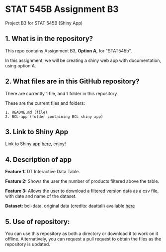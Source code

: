 # STAT 545B Assignment B3

Project B3 for STAT 545B (Shiny App)

## 1. What is in the repository?

This repo contains Assignment B3, **Option A**, for "STAT545b".

In this assignment, we will be creating a shiny web app with documentation, using option A.

## 2. What files are in this GitHub repository?

There are currently 1 file, and 1 folder in this repository

These are the current files and folders:
```
1. README.md (file)
2. BCL-app (folder containing BCL shiny app)
```

## 3. Link to Shiny App

Link to Shiny app [here](https://spencerlee.shinyapps.io/bcl-app/), enjoy!

## 4. Description of app

**Feature 1:** DT Interactive Data Table.

**Feature 2:** Shows the user the number of products filtered above the table.

**Feature 3:** Allows the user to download a filtered version data as a csv file, with date and name of the dataset.

**Dataset:** bcl-data, original data (credits: daattali) available [here](https://github.com/daattali/shiny-server/blob/master/bcl/data/bcl-data.csv)

## 5. Use of repository: 

You can use this repository as both a directory or download it to work on it offline. Alternatively, you can request a pull request to obtain the files as the repository is updated.
